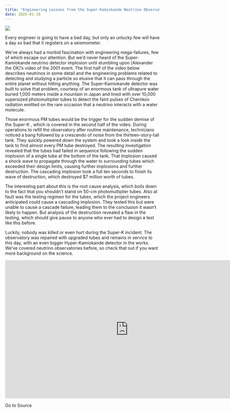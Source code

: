 ```yaml
---
title: "Engineering Lessons from the Super-Kamiokande Neutrino Observatory Failure"
date: 2025-01-10
---
```


![](https://hackaday.com/wp-content/uploads/2025/01/super_k.jpeg?w=800)

Every engineer is going to have a bad day, but only an unlucky few will have a day so bad that it registers on a seismometer.

We’ve always had a morbid fascination with engineering mega-failures, few of which escape our attention. But we’d never heard of the Super-Kamiokande neutrino detector implosion until stumbling upon \[Alexander the OK\]’s video of the 2001 event. The first half of the video below describes neutrinos in some detail and the engineering problems related to detecting and studying a particle so elusive that it can pass through the entire planet without hitting anything. The Super-Kamiokande detector was built to solve that problem, courtesy of an enormous tank of ultrapure water buried 1,000 meters inside a mountain in Japan and lined with over 10,000 supersized photomultiplier tubes to detect the faint pulses of Chernkov radiation emitted on the rare occasion that a neutrino interacts with a water molecule.

Those enormous PM tubes would be the trigger for the sudden demise of the Super-K , which is covered in the second half of the video. During operations to refill the observatory after routine maintenance, technicians noticed a bang followed by a crescendo of noise from the thirteen-story-tall tank. They quickly powered down the system and took a look inside the tank to find almost every PM tube destroyed. The resulting investigation revealed that the tubes had failed in sequence following the sudden implosion of a single tube at the bottom of the tank. That implosion caused a shock wave to propagate through the water to surrounding tubes which exceeded their design limits, causing further implosions and further destruction. The cascading implosion took a full ten seconds to finish its wave of destruction, which destroyed $7 million worth of tubes.

The interesting part about this is the root cause analysis, which boils down to the fact that you shouldn’t stand on 50-cm photomultiplier tubes. Also at fault was the testing regimen for the tubes, which the project engineers anticipated could cause a cascading implosion. They tested this but were unable to cause a cascade failure, leading them to the conclusion it wasn’t likely to happen. But analysis of the destruction revealed a flaw in the testing, which should give pause to anyone who ever had to design a test like this before.

Luckily, nobody was killed or even hurt during the Super-K incident. The observatory was repaired with upgraded tubes and remains in service to this day, with an even bigger Hyper-Kamiokande detector in the works. We’ve covered neutrino observatories before, so check that out if you want more background on the science.

<iframe loading="lazy" title="An Engineering Fairy Tale: Cascade Failure at the Super Kamiokande" width="800" height="450" src="https://www.youtube.com/embed/YoBFjD5tn_E?feature=oembed" frameborder="0" allow="accelerometer; autoplay; clipboard-write; encrypted-media; gyroscope; picture-in-picture; web-share" referrerpolicy="strict-origin-when-cross-origin" allowfullscreen></iframe>

Go to Source
